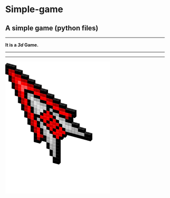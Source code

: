 # Simple-game
## **A simple game (python files)**
***


**It is a _3d_ Game.**


___
___


![logo](/files/cursor.png)
